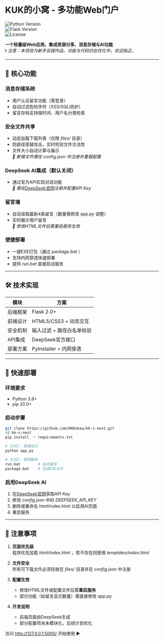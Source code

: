 # KUK的小窝 - 多功能Web门户

![Python Version](https://img.shields.io/badge/python-3.8%2B-blue)  
![Flask Version](https://img.shields.io/badge/flask-2.0%2B-lightgrey)  
![License](https://img.shields.io/badge/license-WTFPL-green)

**一个轻量级Web应用，集成资源分享、消息存储与AI功能**  
❗ *注意：本项目为新手实践作品，功能与代码仍在优化中，欢迎指正。*

---

## 🌟 核心功能

### **消息存储系统**
- 用户认证留言功能（需登录）
- 自动过滤危险字符（XSS/SQLi防护）
- 留言存档支持按时间、用户名分类检索

### **安全文件共享**
- 动态加载下载列表（仅限 *files/* 目录）
- 防路径穿越攻击，实时校验文件合法性
- 文件大小自动计算与展示  
  *📌 新增文件需在* config.json *中注册并重载配置*

### **DeepSeek AI集成**（默认关闭）
- 通过官方API实现对话功能  
  *📌 需在[DeepSeek官网](https://deepseek.com/)注册并配置API Key*

### **留言墙**
- 自动读取最新4条留言（数量需修改 app.py 调整）
- 实时展示用户留言  
  *📌 修改HTML文件后需重启服务生效*

### **便捷部署**
- 一键EXE打包（通过 *package.bat* ）
- 支持内网穿透快速部署
- 提供 *run.bat* 直接启动服务

---

## 🛠️ 技术实现

| 模块          | 方案                          |
|---------------|------------------------------|
| 后端框架      | Flask 2.0+                   |
| 前端设计      | HTML5/CSS3 + 动态交互        |
| 安全机制      | 输入过滤 + 路径白名单校验    |
| API集成       | DeepSeek官方接口             |
| 部署方案      | PyInstaller + 内网穿透       |

---

## 🚀 快速部署

### 环境要求
- Python 3.8+
- pip 20.0+

### 启动步骤
```bash
git clone https://github.com/KKKukaa/kk-s-nest.git
cd kk-s-nest
pip install -r requirements.txt

# 方式1: 直接运行
python app.py

# 方式2: 使用脚本
run.bat        # 启动服务
package.bat    # 生成EXE文件
```

### 启用DeepSeek AI
1. 在[DeepSeek官网](https://deepseek.com/)获取API Key
2. 修改 *config.json* 中的 *DEEPSEEK_API_KEY*
3. 删除或重命名 html/index.html 以启用AI页面
4. 重启服务

---

## 📝 注意事项

1. **页面优先级**  
   程序优先加载 *html/index.html* ，若不存在则使用 *templates/index.html* 

2. **文件安全**  
   所有可下载文件必须存放在 *files/* 目录并在 *config.json* 中注册

3. **配置生效**  
   - 修改HTML文件或配置文件后需**重启服务**
   - 部分功能（如留言显示数量）需直接修改 *app.py*

4. **开发说明**  
   - 前端页面由DeepSeek生成
   - 部分配置项尚未模块化，后续计划优化

访问 http://127.0.0.1:5000/ 开始使用 ▶